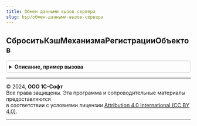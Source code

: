 ```yaml
---
title: Обмен данными вызов сервера
slug: bsp/обмен-данными-вызов-сервера
---
```



## СброситьКэшМеханизмаРегистрацииОбъектов
<details style="margin: 1em 0; padding: 0.5em; border: 1px solid #ccc; border-radius: 6px;">

<summary style="font-weight: bold; cursor: pointer;">Описание, пример вызова</summary>

```bsl

// Устанавливает значение константы ДатаОбновленияПовторноИспользуемыхЗначенийМРО.
// В качестве устанавливаемого значения используется текущая дата компьютера (сервера).
// В момент изменения значения этой константы повторно-используемые значения
// для подсистемы обмена данными становятся неактуальными и требуют повторной инициализации.
//
Процедура СброситьКэшМеханизмаРегистрацииОбъектов() Экспорт
```

Пример вызова
```bsl
ОбменДаннымиВызовСервера.СброситьКэшМеханизмаРегистрацииОбъектов() 
```
</details>

---

© 2024, **ООО 1С-Софт**  
Все права защищены. Эта программа и сопроводительные материалы предоставляются  
в соответствии с условиями лицензии [Attribution 4.0 International (CC BY 4.0)](https://creativecommons.org/licenses/by/4.0/legalcode).

---
